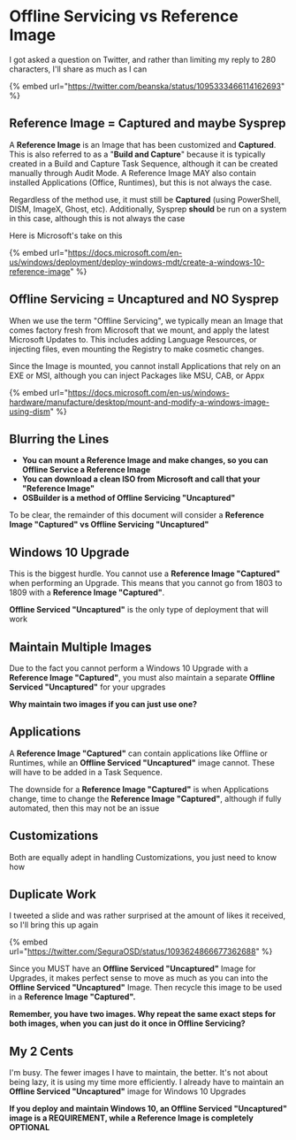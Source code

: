 # Offline Servicing vs Reference Image

I got asked a question on Twitter, and rather than limiting my reply to 280 characters, I'll share as much as I can

{% embed url="https://twitter.com/beanska/status/1095333466114162693" %}

## Reference Image = Captured and maybe Sysprep

A **Reference Image** is an Image that has been customized and **Captured**.  This is also referred to as a "**Build and Capture**" because it is typically created in a Build and Capture Task Sequence, although it can be created manually through Audit Mode.  A Reference Image MAY also contain installed Applications \(Office, Runtimes\), but this is not always the case.

Regardless of the method use, it must still be **Captured** \(using PowerShell, DISM, ImageX, Ghost, etc\).  Additionally, Sysprep **should** be run on a system in this case, although this is not always the case

Here is Microsoft's take on this

{% embed url="https://docs.microsoft.com/en-us/windows/deployment/deploy-windows-mdt/create-a-windows-10-reference-image" %}

## Offline Servicing = Uncaptured and NO Sysprep

When we use the term "Offline Servicing", we typically mean an Image that comes factory fresh from Microsoft that we mount, and apply the latest Microsoft Updates to.  This includes adding Language Resources, or injecting files, even mounting the Registry to make cosmetic changes.

Since the Image is mounted, you cannot install Applications that rely on an EXE or MSI, although you can inject Packages like MSU, CAB, or Appx

{% embed url="https://docs.microsoft.com/en-us/windows-hardware/manufacture/desktop/mount-and-modify-a-windows-image-using-dism" %}

## Blurring the Lines

* **You can mount a Reference Image and make changes, so you can Offline Service a Reference Image**
* **You can download a clean ISO from Microsoft and call that your "Reference Image"**
* **OSBuilder is a method of Offline Servicing "Uncaptured"**

To be clear, the remainder of this document will consider a **Reference Image "Captured" vs Offline Servicing "Uncaptured"**

## Windows 10 Upgrade

This is the biggest hurdle.  You cannot use a **Reference Image "Captured"** when performing an Upgrade.  This means that you cannot go from 1803 to 1809 with a **Reference Image "Captured"**.

**Offline Serviced "Uncaptured"** is the only type of deployment that will work

## Maintain Multiple Images

Due to the fact you cannot perform a Windows 10 Upgrade with a **Reference Image "Captured"**, you must also maintain a separate **Offline Serviced "Uncaptured"** for your upgrades

**Why maintain two images if you can just use one?**

## Applications

A **Reference Image "Captured"** can contain applications like Offline or Runtimes, while an **Offline Serviced "Uncaptured"** image cannot.  These will have to be added in a Task Sequence.

The downside for a **Reference Image "Captured"** is when Applications change, time to change the **Reference Image "Captured"**, although if fully automated, then this may not be an issue

## Customizations

Both are equally adept in handling Customizations, you just need to know how

## Duplicate Work

I tweeted a slide and was rather surprised at the amount of likes it received, so I'll bring this up again

{% embed url="https://twitter.com/SeguraOSD/status/1093624866677362688" %}

Since you MUST have an **Offline Serviced "Uncaptured"** Image for Upgrades, it makes perfect sense to move as much as you can into the **Offline Serviced "Uncaptured"** Image.  Then recycle this image to be used in a **Reference Image "Captured".**

**Remember, you have two images.  Why repeat the same exact steps for both images, when you can just do it once in Offline Servicing?**

## My 2 Cents

I'm busy.  The fewer images I have to maintain, the better.  It's not about being lazy, it is using my time more efficiently.  I already have to maintain an **Offline Serviced "Uncaptured"** image for Windows 10 Upgrades

**If you deploy and maintain Windows 10, an Offline Serviced "Uncaptured" image is a REQUIREMENT, while a Reference Image is completely OPTIONAL**

